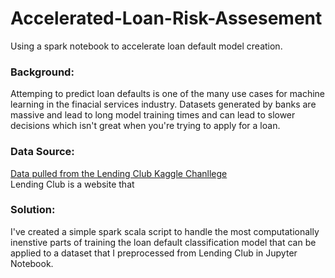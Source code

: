 # Accelerated-Loan-Risk-Assesement
Using a spark notebook to accelerate loan default model creation.

### Background:
Attemping to predict loan defaults is one of the many use cases for machine learning in the finacial services industry.
Datasets generated by banks are massive and lead to long model training times and can lead to slower decisions which isn't great when you're trying to apply for a loan.

### Data Source:
[Data pulled from the Lending Club Kaggle Chanllege](https://www.kaggle.com/wendykan/lending-club-loan-data)
<br>
Lending Club is a website that 


### Solution:
I've created a simple spark scala script to handle the most computationally inenstive parts of training the loan default classification model that can be applied to a dataset that I preprocessed from Lending Club in Jupyter Notebook.
